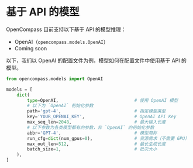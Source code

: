 # 基于 API 的模型

OpenCompass 目前支持以下基于 API 的模型推理：

- OpenAI（`opencompass.models.OpenAI`）
- Coming soon

以下，我们以 OpenAI 的配置文件为例，模型如何在配置文件中使用基于 API 的模型。

```python
from opencompass.models import OpenAI

models = [
    dict(
        type=OpenAI,                             # 使用 OpenAI 模型
        # 以下为 `OpenAI` 初始化参数
        path='gpt-4',                            # 指定模型类型
        key='YOUR_OPENAI_KEY',                   # OpenAI API Key
        max_seq_len=2048,                        # 最大输入长度
        # 以下参数为各类模型都有的参数，非 `OpenAI` 的初始化参数
        abbr='GPT-4',                            # 模型简称
        run_cfg=dict(num_gpus=0),                # 资源需求（不需要 GPU）
        max_out_len=512,                         # 最长生成长度
        batch_size=1,                            # 批次大小
    ),
]
```
